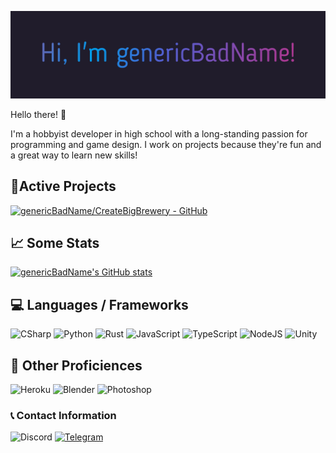 ![Gradient Text Banner](./assets/gradient_text.gif)

Hello there! :wave:

I'm a hobbyist developer in high school with a long-standing passion for programming and game design. I work on projects because they're fun and a great way to learn new skills!

## 📌Active Projects
[![genericBadName/CreateBigBrewery - GitHub](https://gh-card.dev/repos/genericBadName/CreateBigBrewery.svg)](https://github.com/genericBadName/CreateBigBrewery)

## 📈 Some Stats
[![genericBadName's GitHub stats](https://github-readme-stats.vercel.app/api?username=genericBadName&show_icons=true&line_height=27&count_private=true&title_color=6358C5&text_color=c9cacc&icon_color=4AB097&bg_color=201C2B)](https://github.com/anuraghazra/github-readme-stats)

## 💻 Languages / Frameworks
![CSharp](https://img.shields.io/badge/-CSharp-000000?logo=csharp&logoColor=239120&style=for-the-badge)
![Python](https://img.shields.io/badge/-Python-000000?logo=python&logoColor=3776AB&style=for-the-badge)
![Rust](https://img.shields.io/badge/-Rust-000000?logo=rust&logoColor=white&style=for-the-badge)
![JavaScript](https://img.shields.io/badge/-JavaScript-000000?logo=javascript&logoColor=F7DF1E&style=for-the-badge)
![TypeScript](https://img.shields.io/badge/-TypeScript-000000?logo=typescript&logoColor=3178C6&style=for-the-badge)
![NodeJS](https://img.shields.io/badge/-NodeJS-000000?logo=node.js&logoColor=339933&style=for-the-badge)
![Unity](https://img.shields.io/badge/-Unity-000000?logo=unity&logoColor=FFFFFF&style=for-the-badge)

## 💼 Other Proficiences
![Heroku](https://img.shields.io/badge/-Heroku-000000?logo=heroku&logoColor=430098&style=for-the-badge)
![Blender](https://img.shields.io/badge/-Blender-000000?logo=blender&logoColor=F5792A&style=for-the-badge)
![Photoshop](https://img.shields.io/badge/-Photoshop-000000?logo=adobephotoshop&logoColor=31A8FF&style=for-the-badge)

### 📞 Contact Information
![Discord](https://img.shields.io/badge/-genericbadname-000000?logo=discord&logoColor=5865F2&style=flat-square)
[![Telegram](https://img.shields.io/badge/-genericBadName-000000?logo=telegram&logoColor=26A5E4&style=flat-square)](https://t.me/genericBadName)
